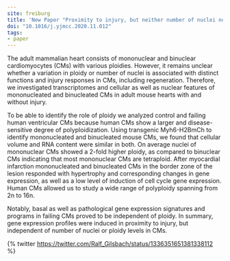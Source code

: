 ```yaml
---
site: freiburg
title: 'New Paper "Proximity to injury, but neither number of nuclei nor ploidy define pathological adaptation and plasticity in cardiomyocytes"'
doi: "10.1016/j.yjmcc.2020.11.012"
tags:
- paper
---
```


The adult mammalian heart consists of mononuclear and binuclear cardiomyocytes (CMs) with various ploidies. However, it remains unclear whether a variation in ploidy or number of nuclei is associated with distinct functions and injury responses in CMs, including regeneration. Therefore, we investigated transcriptomes and cellular as well as nuclear features of mononucleated and binucleated CMs in adult mouse hearts with and without injury. 

To be able to identify the role of ploidy we analyzed control and failing human ventricular CMs because human CMs show a larger and disease-sensitive degree of polyploidization. Using transgenic Myh6-H2BmCh to identify mononucleated and binucleated mouse CMs, we found that cellular volume and RNA content were similar in both. On average nuclei of mononuclear CMs showed a 2-fold higher ploidy, as compared to binuclear CMs indicating that most mononuclear CMs are tetraploid. After myocardial infarction mononucleated and binucleated CMs in the border zone of the lesion responded with hypertrophy and corresponding changes in gene expression, as well as a low level of induction of cell cycle gene expression. Human CMs allowed us to study a wide range of polyploidy spanning from 2n to 16n. 

Notably, basal as well as pathological gene expression signatures and programs in failing CMs proved to be independent of ploidy. In summary, gene expression profiles were induced in proximity to injury, but independent of number of nuclei or ploidy levels in CMs. 

{% twitter https://twitter.com/Ralf_Gilsbach/status/1336351651381338112 %}